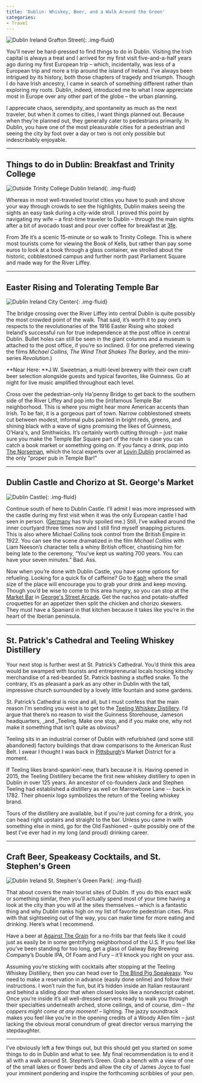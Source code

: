 ```yaml
---
title: 'Dublin: Whiskey, Beer, and a Walk Around the Green'
categories:
- Travel
---
```


![Dublin Ireland Grafton Street](https://withoutapath.com/wp-content/uploads/2017/10/Dublin-Ireland-Grafton-Street-1024x679.jpg){: .img-fluid}

You'll never be hard-pressed to find things to do in Dublin. Visiting the Irish capital is always a treat and I arrived for my first visit five-and-a-half years ago during my first European trip – which, incidentally, was less of a European trip and more a trip around the island of Ireland. I’ve always been intrigued by its history, both those chapters of tragedy and triumph. Though I do have Irish ancestry, I came in search of something different rather than exploring my roots. Dublin, indeed, introduced me to what I now appreciate most in Europe over any other part of the globe – the urban planning.

I appreciate chaos, serendipity, and spontaneity as much as the next traveler, but when it comes to cities, I want things planned out. Because when they’re planned out, they generally cater to pedestrians primarily. In Dublin, you have one of the most pleasurable cities for a pedestrian and seeing the city by foot over a day or two is not only possible but indescribably enjoyable.

* * *

## Things to do in Dublin: Breakfast and Trinity College

![Outside Trinity College Dublin Ireland](https://withoutapath.com/wp-content/uploads/2017/10/Outside-Trinity-College-Dublin-Ireland-1024x683.jpg){: .img-fluid}

Whereas in most well-traveled tourist cities you have to push and shove your way through crowds to see the highlights, Dublin makes seeing the sights an easy task during a city-wide stroll. I proved this point by navigating my wife – a first-time traveler to Dublin – through the main sights after a bit of avocado toast and pour over coffee for breakfast at [3fe](https://www.3fe.com/).

From 3fe it’s a scenic 15-minute or so walk to Trinity College. This is where most tourists come for viewing the Book of Kells, but rather than pay some euros to look at a book through a glass container, we strolled about the historic, cobblestoned campus and further north past Parliament Square and made way for the River Liffey.

* * *

## Easter Rising and Tolerating Temple Bar

![Dublin Ireland City Center](https://withoutapath.com/wp-content/uploads/2017/10/Dublin-Ireland-City-Center-1024x683.jpg){: .img-fluid}

The bridge crossing over the River Liffey into central Dublin is quite possibly the most crowded point of the walk. That said, it’s worth it to pay one’s respects to the revolutionaries of the 1916 Easter Rising who stoked Ireland’s successful run for true independence at the post office in central Dublin. Bullet holes can still be seen in the giant columns and a museum is attached to the post office, if you’re so inclined. (I for one preferred viewing the films _Michael Collins_, _The Wind That Shakes The Barley_, and the mini-series _Revolution_.)

**Near Here: **J.W. Sweetman, a multi-level brewery with their own craft beer selection alongside guests and typical favorites, like Guinness. Go at night for live music amplified throughout each level.

Cross over the pedestrian-only Ha'penny Bridge to get back to the southern side of the River Liffey and pop into the (in)famous Temple Bar neighborhood. This is where you might hear more American accents than Irish. To be fair, it is a gorgeous part of town. Narrow cobblestoned streets cut between modest, informal pubs painted in bright reds, greens, and shining black with a wave of signs promising the likes of Guinness, O’Hara's, and Smithwicks. It’s certainly worth cutting through – just make sure you make the Temple Bar Square part of the route in case you can catch a book market or something going on. If you fancy a drink, pop into [The Norseman](http://www.norseman.ie/), which the local experts over at [Lovin Dublin](https://lovindublin.com/best-of/10-best-craft-beer-pubs-dublin) proclaimed as the only "proper pub in Temple Bar!"

* * *

## Dublin Castle and Chorizo at St. George's Market

![Dublin Castle](https://withoutapath.com/wp-content/uploads/2017/10/Dublin-Castle-1024x683.jpg){: .img-fluid}

Continue south of here to Dublin Castle. I’ll admit I was more impressed with the castle during my first visit when it was the only European castle I had seen in person. ([Germany](https://withoutapath.com/travel-guides/germany/) has truly spoiled me.) Still, I’ve walked around the inner courtyard three times now and I still find myself snapping pictures. This is also where Michael Collins took control from the British Empire in 1922. You can see the scene dramatized in the film _Michael Collins_ with Liam Neeson’s character tells a whiny British officer, chastising him for being late to the ceremony, “You've kept us waiting 700 years. You can have your seven minutes.” Bad. Ass.

Now when you’re done with Dublin Castle, you have some options for refueling. Looking for a quick fix of caffeine? Go to [Kaph](http://www.kaph.ie/) where the small size of the place will encourage you to grab your drink and keep moving. Though you’d be wise to come to this area hungry, so you can stop at the [Market Bar](http://www.marketbar.ie/) in [George's Street Arcade](http://www.georgesstreetarcade.com/). Get the nachos and potato-stuffed croquettes for an appetizer then split the chicken and chorizo skewers. They must have a Spaniard in that kitchen because it takes like you’re in the heart of the Iberian peninsula.

* * *

## St. Patrick's Cathedral and Teeling Whiskey Distillery

Your next stop is further west at St. Patrick’s Cathedral. You’d think this area would be swamped with tourists and entrepreneurial locals hocking kitschy merchandise of a red-bearded St. Patrick bashing a stuffed snake. To the contrary, it’s as pleasant a park as any other in Dublin with the tall, impressive church surrounded by a lovely little fountain and some gardens.

St. Patrick’s Cathedral is nice and all, but I must confess that the main reason I’m sending you west is to get to the [Teeling Whiskey Distillery](https://teelingdistillery.com/). I’d argue that there’s no reason to visit the Guinness Storehouse, Jameson headquarters, _and _Teeling. Make one stop, and if you make one, why not make it something that isn’t quite as obvious?

Teeling sits in an industrial corner of Dublin with refurbished (and some still abandoned) factory buildings that draw comparisons to the American Rust Belt. I swear I thought I was back in [Pittsburgh](https://withoutapath.com/traveling-pittsburgh-american-dream/)’s Market District for a moment.

If Teeling likes brand-spankin’-new, that’s because it is. Having opened in 2015, the Teeling Distillery became the first new whiskey distillery to open in Dublin in over 125 years. An ancestor of co-founders Jack and Stephen Teeling had established a distillery as well on Marrowbone Lane -- back in 1782. Their phoenix logo symbolizes the return of the Teeling whiskey brand.

Tours of the distillery are available, but if you're just coming for a drink, you can head right upstairs and straight to the bar. Unless you came in with something else in mind, go for the Old Fashioned – quite possibly one of the best I’ve ever had in my long (and proud) drinking career.

* * *

## Craft Beer, Speakeasy Cocktails, and St. Stephen's Green

![Dublin Ireland St. Stephen's Green Park](https://withoutapath.com/wp-content/uploads/2017/10/Dublin-Ireland-St.-Stephens-Green-Park-1024x683.jpg){: .img-fluid}

That about covers the main tourist sites of Dublin. If you do this exact walk or something similar, then you’ll actually spend most of your time having a look at the city than you will at the sites themselves – which is a fantastic thing and why Dublin ranks high on my list of favorite pedestrian cities. Plus with that sightseeing out of the way, you can make time for more eating and drinking. Here’s what I recommend.

Have a beer at [Against The Grain](http://galwaybaybrewery.com/againstthegrain/) for a no-frills bar that feels like it could just as easily be in some gentrifying neighborhood of the U.S. If you feel like you’ve been standing for too long, get a glass of Galway Bay Brewing Company’s Double IPA, Of Foam and Fury – it’ll knock you right on your ass.

Assuming you’re sticking with cocktails after stopping at the Teeling Whiskey Distillery, then you can head over to [The Blind Pig Speakeasy](http://theblindpig.ie/). You need to make a reservation in advance (easily done online) and follow their instructions. I won’t ruin the fun, but it’s hidden inside an Italian restaurant and behind a sliding door that when closed looks like a nondescript cabinet. Once you’re inside it’s all well-dressed servers ready to walk you through their specialties underneath arched, stone ceilings, and of course, dim – _the coppers might come at any moment!_ – lighting. The jazzy soundtrack makes you feel like you’re in the opening credits of a Woody Allen film – just lacking the obvious moral conundrum of great director versus marrying the stepdaughter.

* * *

I’ve obviously left a few things out, but this should get you started on some things to do in Dublin and what to see. My final recommendation is to end it all with a walk around St. Stephen’s Green. Grab a bench with a view of one of the small lakes or flower beds and allow the city of James Joyce to fuel your imminent pondering and inspire the forthcoming scribbles of your pen.
